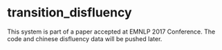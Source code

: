 # transition_disfluency
This system is part of a paper accepted at EMNLP 2017 Conference. The code and chinese disfluency data will be pushed later.
